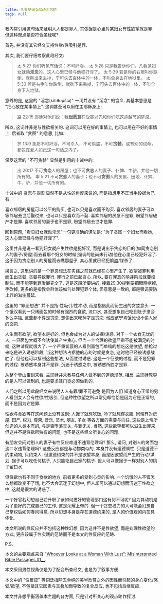 ```yaml
---
title: 凡看见妇女就动淫念的
tags: null
---
```


教内常引用这句话来证明人人都是罪人, 其依据是心里对某妇女有性欲望就是罪. 但这种观点是否符合圣经呢?

首先, 并没有其它经文支持性欲/性吸引是罪.

其次, 我们要仔细考察此段经文:

> 太 5:27 你们听见有话说：不可奸淫。
> 太 5:28 只是我告诉你们，凡看见妇女就动**淫念**的，这人心里已经与他犯奸淫了。
> 太 5:29 若是你的右眼叫你跌倒，就剜出来丢掉，宁可失去百体中的一体，不叫全身丢在地狱里。
> 太 5:30 若是右手叫你跌倒，就砍下来丢掉，宁可失去百体中的一体，不叫全身下入地狱。

意外的是, 这里的 "淫念(ἐπιθυμέω)" 一词并没有 "淫念" 的含义. 其基本意思是 "把心放在某事情上". 这词甚至可以用在主耶稣身上:

> 路 22:15 耶稣对他们说：我**很愿意**在受害以先和你们吃这逾越节的筵席。

所以, 这词并非是与性欲相关的. 这词可以用在好的事情上, 也可以用在不好的事情上. 后者取 "贪图" 的意思, 比如:

> 罗 13:9 象那不可奸淫，不可杀人，不可偷盗，不可**贪婪**，或有别的诫命，都包在爱人如己这一句话之内了。

保罗这里的 "不可贪婪" 显然是引用的十诫中的:

> 出 20:17 不可**贪恋**人的房屋；也不可**贪恋**人的妻子、仆婢、牛驴，并他一切所有的。
> 申 5:21 不可**贪恋**人的妻子；也不可**贪图**人的房屋、田地、仆婢、牛、驴，并他一切所有的。

十诫中的 贪恋与贪图 显然不是从性的角度来说的, 而是指想用不正当手段据为己有.

喜欢邻居的房屋可以公平的购买, 也可以只是喜欢而不购买.
喜欢邻居的妻子可以等邻居去世后娶过来, 也可以只是喜欢而不娶.
喜欢邻居的房屋不是罪, 盼望邻居破产才是罪.
喜欢邻居的妻子也不是罪, 盼望邻居去世才是罪.

回到原题, "看见妇女就动淫念"一句更准确的译法是:
"为了贪图一个妇女而看她, 这人心里已经与他犯奸淫了".

这里并非是说一看到妇女就产生性欲是犯奸淫, 而是说出于贪恋的目的(如同贪恋别人的妻子/房屋)而去看那个妇女的时候(强调的是尚未行动)他在心里已经犯奸淫了. 这于因为贪恋别人的房屋而去瞧那屋子,  其心里就已经犯偷盗/谋杀了.

换言之, 这里讲的是一个罪恶想法在实践之前就已经在心里产生了. 欲望被罪利用而生出贪婪, 贪婪导致罪行. 罪行之前已起贪心.  所以, 要在罪恶的萌芽阶段就要控制住, 而不能等到罪发展完全了. 这是这段所要讲的, 接着29,30提到要把眼睛挖掉, 手砍掉, 更多的是指教会群体该如何处理犯罪个体, 但意思是一致的, 都是强调要防止罪的滋生蔓延.

这里的 "罪恶想法" 并不是指 性吸引/性冲动, 而是指借此而衍生出的贪婪念头. 一个饿汉看到一只烤面包的时候有强烈的食欲, 流口水, 甚至想象自己吃到肚子里会多么幸福, 这些都不算是贪恋, 想偷出来吃掉才是贪恋. 他应该宁肯饿死也不偷人家的面包.

人生而有欲望, 欲望本是好的, 但也会成为对人的试探/诱惑. 对于一个衣食无忧的人, 一只面包大概不会诱使其产生贪心. 但当一个合理的欲望严重不能被满足的时候, 这种试探就很大了. 一个严重饥饿的人看到面包而单纯的想吃这是欲望, 想抢过来吃是进入诱惑阶段, 当这种想法占据他的心的时候是贪恋, 这时他已经被诱惑战胜了. 但他也可以抵制这些想法, 从而胜过诱惑. 这是一个征战的过程, 而不是犯罪的过程. 被诱惑本身并不是罪, 沉迷于诱惑之中, 被诱惑所胜才是罪.

从整个登山宝训来看, 主耶稣并未教导任何人做不到的道德规范, 相反, 主耶稣教导的是人可以做到的, 也是要求其门徒必须做到的.

人们之所以用此段经文来说明人人有罪/罪不可避免 是因为人们 知道身心正常的男人看到女人会有性欲/性吸引, 但这种性欲望之所以常见却恰恰是因为它是正常的, 而不是因为它是罪.

性欲与食欲等在这问题上没有区别: 人饿了就想吃饭, 冷了就想穿衣服, 同理有对房屋, 田产, 权力, 尊荣, 音乐, 艺术, 朋友, 子女 等各方面的需要与向往, 这些是上帝所创造的人类本有的, 与是否堕落无关, 与罪无关. 当然, 这些欲望都可以滋生出罪来, 但这并不是性欲所独有的问题, 也不是这些经文所关心的问题.

有朋友会问对别人的妻子有性反应难道不违背伦理吗? 那么, 请问, 对别人的烤面包流口水违背伦理吗? 这些反应都是与动物类似的, 本身并没有道德属性.  只是道德不约束动物, 只约束人. 但道德约束的并不是欲望本身, 而是因欲望而产生的行动/谋划. 猴子可以吃任何桃子, 人只能吃自己家的桃子. 但人可以像猴子一样对别人的桃子留口水.

但性欲也有不同于食欲的地方, 前者更多的受到心灵的影响. 一个饥饿的人不管怎么想都改变不了饿, 也不大会沉迷于幻想中, 但人却可以通过幻想而沉迷于性欲之中, 这就是很大的诱惑了.

一个好官若幻想自己若升职了该如何更好的管理部门这有何不可呢? 因为其动机是为了更好的完成自己的工作, 这是荣耀上帝的. 但一个贪恋权力的人可能会幻想自己掌权后如何春风得意. 所以幻想本身是存在道德约束的, 是人的价值观的内在具体化.

本文所说的性反应并不包括这种性幻想, 因为这并不是性欲望, 而是处理性欲望的方式, 更应该属于性实践的范畴而不是本文的性反应的范畴.

P.S.

本文的主要观点来自 ["Whoever Looks at a Woman With Lust": Misinterpreted Bible Passages #1__](http://www.jasonstaples.com/bible/most-misinterpreted-bible-passages-1-matthew-527-28/).

本文采用男性视角仅是为了配合所查经文, 也是为了叙事方便.

本文中的 "性反应" 等词泛指除去单纯的美学欣赏之外的因性而引起的身心变化/感受/欲望, 不包括其它因素与其叠加而导致的复合反应, 也不包括后继反应.

本文并非想平衡涵盖本主题的各方面, 只是针对所关心的观点略作探讨.
